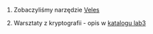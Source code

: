 1. Zobaczyliśmy narzędzie [Veles](https://codisec.com/veles/)

2. Warsztaty z kryptografii - opis w [katalogu lab3](https://github.com/disconnect3d/jhtc_ctf_workshops/tree/master/lab3)
